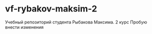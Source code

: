 # vf-rybakov-maksim-2
Учебный репозиторий студента Рыбакова Максима. 2 курс
Пробую внести изменения
